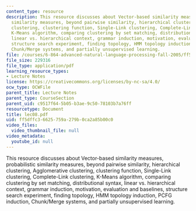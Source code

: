 ```yaml
---
content_type: resource
description: This resource discusses about Vector-based similarity measures, probabilistic
  similarity measures, beyond pairwise similarity, hierarchical clustering, Agglomerative
  clustering, clustering function, Single-Link clustering, Complete-Link clustering,
  K-Means algorithm, comparing clustering by set matching, distributional syntax,
  linear vs. hierarchical context, grammar induction, motivation, evaluation and baselines,
  structure search experiment, finding topology, HMM topology induction, PCFG induction,
  Chunk/Merge systems, and partially unsupervised learning.
file: /courses/6-864-advanced-natural-language-processing-fall-2005/ff5dffc36625759a279b0ca2a85b00c0_lec08.pdf
file_size: 229316
file_type: application/pdf
learning_resource_types:
- Lecture Notes
license: https://creativecommons.org/licenses/by-nc-sa/4.0/
ocw_type: OCWFile
parent_title: Lecture Notes
parent_type: CourseSection
parent_uid: c9517f64-5b05-b3ae-9c50-78103b7a76ff
resourcetype: Document
title: lec08.pdf
uid: ff5dffc3-6625-759a-279b-0ca2a85b00c0
video_files:
  video_thumbnail_file: null
video_metadata:
  youtube_id: null
---
```

This resource discusses about Vector-based similarity measures, probabilistic similarity measures, beyond pairwise similarity, hierarchical clustering, Agglomerative clustering, clustering function, Single-Link clustering, Complete-Link clustering, K-Means algorithm, comparing clustering by set matching, distributional syntax, linear vs. hierarchical context, grammar induction, motivation, evaluation and baselines, structure search experiment, finding topology, HMM topology induction, PCFG induction, Chunk/Merge systems, and partially unsupervised learning.